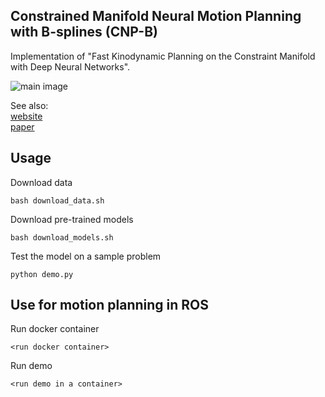 Constrained Manifold Neural Motion Planning with B-splines (CNP-B)
--

Implementation of "Fast Kinodynamic Planning on the Constraint
Manifold with Deep Neural Networks".

![main image](media/hitting.gif)

See also:\
[website](https://sites.google.com/view/constrained-neural-planning/) \
[paper](link_to_arxiv)

## Usage
Download data
```
bash download_data.sh
```
Download pre-trained models
```
bash download_models.sh
```
Test the model on a sample problem
```
python demo.py
```

## Use for motion planning in ROS
Run docker container
```
<run docker container> 
```
Run demo
```
<run demo in a container> 
```




